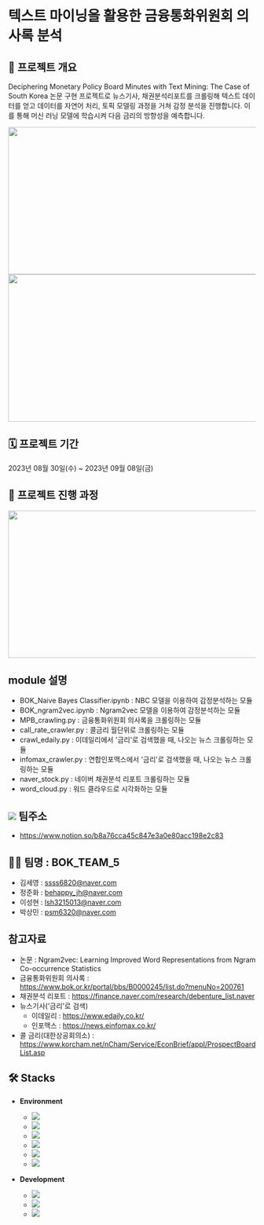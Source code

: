 # 텍스트 마이닝을 활용한 금융통화위원회 의사록 분석

## 📢 프로젝트 개요
 Deciphering Monetary Policy Board Minutes with
Text Mining: The Case of South Korea 논문 구현 프로젝트로 뉴스기사, 채권분석리포트를 크롤링해 텍스트 데이터를 얻고 데이터를 자연어 처리, 토픽 모델링 과정을 거쳐 감정 분석을 진행합니다. 이를 통해 머신 러닝 모델에 학습시켜 다음 금리의 방향성을 예측합니다.

<img src="https://github.com/sesac-2023/BOK_TEAM_5/assets/138412359/1712fcd3-7b2a-4447-ae08-d521b7a2b4b2" width="800" height="300"/>
<img src="https://github.com/sesac-2023/BOK_TEAM_5/assets/138412359/3b761292-73e5-492e-8d58-b95f506bc56f" width="800" height="300"/>

## 🗓️ 프로젝트 기간 
2023년 08월 30일(수) ~ 2023년 09월 08일(금)

## 📝 프로젝트 진행 과정

<img src="https://github.com/sesac-finance/NEWS_TEAM_3/assets/138412359/a40eda8a-db82-4953-8f0d-4ab7f60a46c9" width="800" height="300"/>


## module 설명
- BOK_Naive Bayes Classifier.ipynb : NBC 모델을 이용하여 감정분석하는 모듈
- BOK_ngram2vec.ipynb : Ngram2vec 모델을 이용하여 감정분석하는 모듈
- MPB_crawling.py : 금융통화위원회 의사록을 크롤링하는 모듈
- call_rate_crawler.py : 콜금리 월단위로 크롤링하는 모듈
- crawl_edaily.py : 이데일리에서 '금리'로 검색했을 때, 나오는 뉴스 크롤링하는 모듈
- infomax_crawler.py : 연합인포맥스에서 '금리'로 검색했을 때, 나오는 뉴스 크롤링하는 모듈
- naver_stock.py : 네이버 채권분석 리포트 크롤링하는 모듈
- word_cloud.py : 워드 클라우드로 시각화하는 모듈



## <img src="https://img.shields.io/badge/notion-000000?style=for-the-badge&logo=notion&logoColor=white"> 팀주소
- https://www.notion.so/b8a76cca45c847e3a0e80acc198e2c83


## 🤼‍♂️ 팀명 : BOK_TEAM_5
- 김세영 : ssss6820@naver.com
- 정준화 : behappy_jh@naver.com
- 이성현 : lsh3215013@naver.com
- 박상민 : psm6320@naver.com


## 참고자료
- 논문 : Ngram2vec: Learning Improved Word Representations from Ngram Co-occurrence Statistics
- 금융통화위원회 의사록 : https://www.bok.or.kr/portal/bbs/B0000245/list.do?menuNo=200761
- 채권분석 리포트 : https://finance.naver.com/research/debenture_list.naver
- 뉴스기사('금리'로 검색)
    - 이데일리 : https://www.edaily.co.kr/
    - 인포맥스 : https://news.einfomax.co.kr/
- 콜 금리(대한상공회의소) : https://www.korcham.net/nCham/Service/EconBrief/appl/ProspectBoardList.asp

## 🛠️ Stacks

- **Environment**
    - <img src="https://img.shields.io/badge/Visual Studio Code-007ACC?style=for-the-badge&logo=Visual Studio Code&logoColor=white"/>
    - <img src="https://img.shields.io/badge/google drive-4285F4?style=for-the-badge&logo=google drive&logoColor=white">
    - <img src="https://img.shields.io/badge/Jupyter-F37626?style=for-the-badge&loge=Jupyter&logoColor=white">
    - <img src="https://img.shields.io/badge/slack-4A154B?style=for-the-badge&logo=slack&logoColor=white">
    - <img src="https://img.shields.io/badge/GitHub-181717?style=for-the-badge&logo=GitHub&logoColor=white"/>
    - <img src="https://img.shields.io/badge/notion-000000?style=for-the-badge&logo=notion&logoColor=white">
    
   

- **Development**
    - <img src="https://img.shields.io/badge/pandas-150458?style=for-the-badge&logo=pandas&logoColor=white"/>
    - <img src="https://img.shields.io/badge/Python-3776AB?style=for-the-badge&logo=Python&logoColor=white"/>
    - <img src="https://img.shields.io/badge/scikitlearn-F7931E?style=for-the-badge&logo=scikitlearn&logoColor=white"/>
    